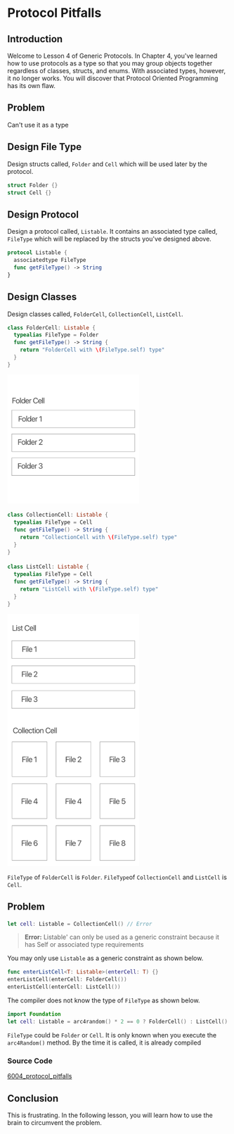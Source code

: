 # Protocol Pitfalls

## Introduction
Welcome to Lesson 4 of Generic Protocols. In Chapter 4, you've learned how to use protocols as a type so that you may group objects together regardless of classes, structs, and enums. With associated types, however, it no longer works. You will discover that Protocol Oriented Programming has its own flaw.

## Problem
Can't use it as a type



## Design File Type
Design structs called, `Folder` and `Cell` which will be used later by the protocol.

```swift
struct Folder {}
struct Cell {}
```

## Design Protocol
Design a protocol called, `Listable`. It contains an associated type called, `FileType` which will be replaced by the structs you've designed above.

```swift
protocol Listable {
  associatedtype FileType
  func getFileType() -> String
}
```

## Design Classes
Design classes called, `FolderCell`, `CollectionCell`, `ListCell`.
```swift
class FolderCell: Listable {
  typealias FileType = Folder
  func getFileType() -> String {
    return "FolderCell with \(FileType.self) type"
  }
}
```

<img src="/course/generic-protocol/assets/31_folder_cell.png" width="300px" title="Folder Cell" />

```swift
class CollectionCell: Listable {
  typealias FileType = Cell
  func getFileType() -> String {
    return "CollectionCell with \(FileType.self) type"
  }
}

class ListCell: Listable {
  typealias FileType = Cell
  func getFileType() -> String {
    return "ListCell with \(FileType.self) type"
  }
}
```

<img src="/course/generic-protocol/assets/32_file_cell.png" width="300px" title="List Cell and Collection Cell" />

`FileType` of `FolderCell` is `Folder`. `FileType`of `CollectionCell` and `ListCell` is `Cell`.



## Problem
```swift
let cell: Listable = CollectionCell() // Error
```
> **Error:** Listable' can only be used as a generic constraint because it has Self or associated type requirements

You may only use `Listable` as a generic constraint as shown below.

```swift
func enterListCell<T: Listable>(enterCell: T) {}
enterListCell(enterCell: FolderCell())
enterListCell(enterCell: ListCell())
```

The compiler does not know the type of `FileType` as shown below.

```swift
import Foundation
let cell: Listable = arc4random() * 2 == 0 ? FolderCell() : ListCell()
```

`FileType` could be `Folder` or `Cell`. It is only known when you execute the `arc4Random()` method. By the time it is called, it is already compiled

### Source Code
[6004_protocol_pitfalls](https://www.dropbox.com/sh/taxydi2cxionzxp/AAD7aKreX1i1wDwJKL1Q-yVEa?dl=0)

## Conclusion
This is frustrating. In the following lesson, you will learn how to use the brain to circumvent the problem. 
